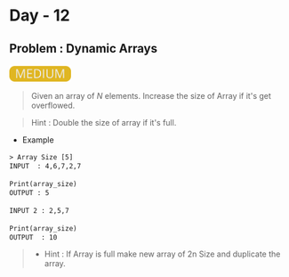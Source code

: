 # Day - 12

## Problem : Dynamic Arrays

<img src="../.assets/medium.png" height="30px">

> Given an array of <i>N</i> elements. Increase the size of Array if it's get overflowed.

> Hint : Double the size of array if it's full.

- Example

```
> Array Size [5]
INPUT  : 4,6,7,2,7

Print(array_size)
OUTPUT : 5

INPUT 2 : 2,5,7

Print(array_size)
OUTPUT  : 10
```

> - Hint : If Array is full make new array of 2n Size and duplicate the array.

